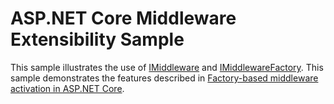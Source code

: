 # ASP.NET Core Middleware Extensibility Sample

This sample illustrates the use of [IMiddleware](/dotnet/api/microsoft.aspnetcore.http.imiddleware) and [IMiddlewareFactory](/dotnet/api/microsoft.aspnetcore.http.imiddlewarefactory). This sample demonstrates the features described in [Factory-based middleware activation in ASP.NET Core](https://docs.microsoft.com/aspnet/core/fundamentals/middleware/middleware-extensibility).
